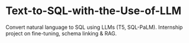 # Text-to-SQL-with-the-Use-of-LLM
Convert natural language to SQL using LLMs (T5, SQL-PaLM). Internship project on fine-tuning, schema linking &amp; RAG.
